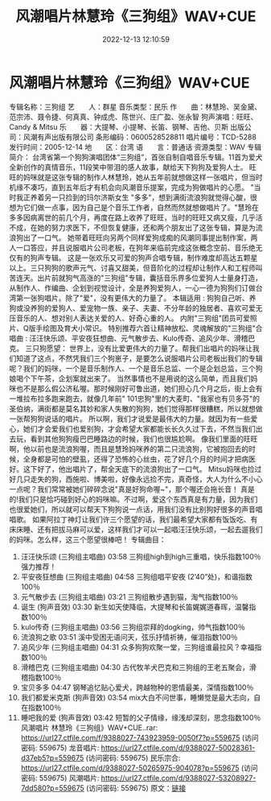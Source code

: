 ﻿---
title: 风潮唱片林慧玲《三狗组》WAV+CUE
date: 2022-12-13 12:10:59
categories: WAV车载音乐、镜像
tags: 华语中文
---
# 风潮唱片林慧玲《三狗组》WAV+CUE

专辑名称：三狗组
艺　　人：群星
音乐类型：民乐
作　　曲：林慧玲、吴金黛、范宗沛、聂令捷、何真真、钟成虎、陈世兴、庄广盈、张永智
狗声演唱：旺旺、Candy & Mitsu
乐　　器：大提琴、小提琴、长笛、钢琴、吉他、贝斯
出版公司：风潮有声出版有限公司
条形编码：0600528528811
唱片编号：TCD-5288
发行时间：2005-12-14
地　　区：台湾
语　　言：普通话
资源类型：WAV
专辑简介：
台湾省第一个狗狗演唱团体“三狗组”，首张自制自唱音乐专辑。11首为爱犬全新创作的真情音乐，11段笑中带泪的感人故事，献给天下狗狗及爱狗人士。
旺旺的妈咪就是这张专辑的制作人林慧玲，她从五年前就想做这样一张唱片，但当时机缘不凑巧，直到五年后才有机会向风潮音乐提案，完成为狗做唱片的心愿。
"当时我正养着另一只捡到的玛尔济斯女生
"多多"，想到满街流浪狗就觉得心酸，很想为它们做一点事，因为自己是个音乐工作者，自然而然就想做唱片了。"慧玲在多多因病离世的前几个月，再度在路上收养了旺旺，当时的旺旺又病又瘦，几乎活不成，在她的努力求医下，不但恢复健康，还和两个朋友出了这张专辑，算是为流浪狗出了一口气。
她带着旺旺向另两个同样爱狗成痴的风潮同事提出制作案，两人一口答应，并且说服唱片公司老板，在狗年来临前完成这张概念空前、音乐绝无仅有的狗声专辑。
这是一张欢乐又可爱的狗声合唱专辑，制作难度却高达五颗星以上。三只狗狗的歌声元气、讨喜又甜美，但音阶化的过程却让制作人和工程师叫苦连天。出片前就狗气高涨的"三狗组"专辑，囊括音乐界多位爱狗人士量身打造，从制作人、作编曲、企划到视觉设计，全是养狗爱狗人，一心一德为狗狗们订做台湾第一张狗唱片。除了"爱"，没有更伟大的力量了。
本辑适用 :
狗狗自己听、养狗或没养狗的爱狗人、爱宠物一族、亲子、夫妻、不分年龄的独居者、喜欢可爱无压音乐的人、想对别人表达关爱的人、好奇心重的人。
内附"三狗组"团员可爱照片、Q版手绘图及育犬小常识。
特别推荐六首让精神放松、灵魂解放的"三狗组"合唱曲 :
汪汪快乐颂、平安夜狂想曲、元气散步去、Kulo传奇、追风少年、滑稽巴克。
三只狗愿望：
世界上，没有比爱更伟大的力量了。帮我们出唱片的妈咪让我们知道了这点，不然凭我们三个狗崽子，是要怎么说服唱片公司老板出我们的专辑呢？我们的妈咪，一个是音乐制作人、一个是音乐总监、一个是企划总监，三个狗娘喝个下午茶，企划案就出来了。
当然事情也不是用说的这么简单，而且我们妈咪也不是那么假公济私喔。那时候刚好可鲁出道，她们担心几个月之后，街上会有一堆拉布拉多跑来跑去，就像几年前"
101忠狗"里的大麦町、"我家也有贝多芬"的圣伯纳，满街都是莫名其妙和家人失散的狗狗，她们觉得那样很糟糕，所以就想做一张帮狗狗说话的唱片。
所以啊，我们才说爱是最伟大的力量。就因为有一些爱心，她们才会爱我们也爱别狗，才会希望大家都能长长久久过下去，不然当我们出去玩，看到其他狗狗瘦巴巴睡路边的时候，我们也很尴尬啊。
像我们里面的旺旺啊，他以前也是流浪狗喔，而且是慧玲妈咪养的第二只流浪狗，它被抱回去的时候，全身都是可怕的壁虱，还得了恐怖的心丝虫，花了好几个月的时间才把病医好。这下好了，他出唱片了，帮全天底下的流浪狗出了一口气。
Mitsu妈咪也捡过好几只走失的狗，西施啦、博美啦，好像永远捡不完，真奇怪，大人为什么不小心一点呢？我们常常被她们碎碎念说"真是好狗命喔~"，那个喔还会拖长音！
真是的!我们只是恰巧碰到好心的妈咪嘛。不过啊，爱这个东西真是有力量，因为我们也很爱她们，所以就可以帮天下狗狗说一点话，用我们没有比别狗好很多的声音唱唱歌。
如果阿拉丁神灯让我们许三个愿望的话，我们最希望大家都有饭饭吃、有床床睡、还有把拔马麻可以爱，这样我们才可以一起唱汪汪快乐颂，一起去遛我们的妈咪。怎么样，这三个愿望很棒吧！
专辑曲目：
01. 汪汪快乐颂 (三狗组主唱曲) 03:58
三狗组high到high三重唱，快乐指数100％强力推荐！
02. 平安夜狂想曲 (三狗组主唱曲) 04:58
三狗组唱平安夜 (2’40”处)，和谐指数100％
03. 元气散步去 (三狗组主唱曲) 03:21
三狗组散步遇到猫，淘气指数100％
04. 诞生 (狗声音效) 03:30
新生如天使降临，大提琴和长笛娓娓道春晖，温馨指数100％
05. kulo传奇 (三狗组主唱曲) 03:56
三狗组崇拜的dogking，帅气指数100％
06. 流浪狗之歌 03:51
溪中受困无语问天，弦乐抒情祈祷，催泪指数100％
07. 追风少年 (三狗组主唱曲) 04:31
众多狗狗欢聚一堂，三狗组谁最拉风？幸福指数100％
08. 滑稽巴克 (三狗组主唱曲) 04:30
古代牧羊犬巴克和三狗组的王老五聚会，滑稽指数100％
09. 宝贝多多 04:47
钢琴追忆贴心爱犬，跨越物种的恩情最美，深情指数100％
10. 我们都爱米克斯 (狗声音效) 03:54
mix大白不问世事，睡懒觉是最大志向，自在指数100％
11. 睡吧我的爱 (狗声音效) 03:42
短暂的父子情缘，缘浅却深刻，思念指数100％
风潮唱片 林慧玲《三狗组》WAV+CUE..rar: https://url27.ctfile.com/f/9388027-743923959-0050f7?p=559675
(访问密码: 559675)
龙音唱片: https://url27.ctfile.com/d/9388027-50028361-d37eb5?p=559675
(访问密码: 559675)
民乐宗合: https://url27.ctfile.com/d/9388027-50265975-904078?p=559675
(访问密码: 559675)
风潮唱片: https://url27.ctfile.com/d/9388027-53208927-7dd580?p=559675
(访问密码: 559675)
原文：[链接](https://blog.sina.com.cn/s/blog_1647c7e76010310l7.html)